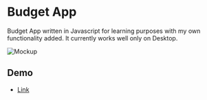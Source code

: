 # Budget App
Budget App written in Javascript for learning purposes with my own functionality added. It currently works well only on Desktop.

![Mockup](https://i.imgur.com/qnK0U9R.jpg)

## Demo

* [Link](http://budgetapp.caribbeanstory.pl)

